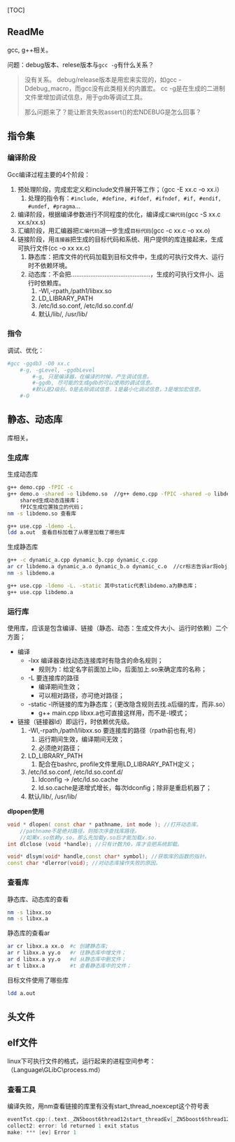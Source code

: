[TOC]

## ReadMe

gcc, g++相关。



问题：debug版本、relese版本与`gcc -g`有什么关系？

> 没有关系。
> debug/release版本是用宏来实现的，如gcc -Ddebug_macro，而gcc没有此类相关的内置宏。
> cc -g是在生成的二进制文件里增加调试信息，用于gdb等调试工具。
>
> 那么问题来了？能让断言失败assert()的宏NDEBUG是怎么回事？



## 指令集

### 编译阶段

Gcc编译过程主要的4个阶段：

1. 预处理阶段，完成宏定义和include文件展开等工作；（gcc -E xx.c -o xx.i）
   1. 处理的指令有：`#include, #define, #ifdef, #ifndef, #if, #endif, #undef, #pragma`...
2. 编译阶段，根据编译参数进行不同程度的优化，编译成`汇编代码`(gcc -S xx.c xx.s/xx.s)
3. 汇编阶段，用汇编器把`汇编代码`进一步生成`目标代码`(gcc -c xx.c -o xx.o)
4. 链接阶段，用`连接器`把生成的目标代码和系统、用户提供的库连接起来，生成可执行文件(cc -o xx xx.c)
   1. 静态库：把库文件的代码加载到目标文件中，生成的可执行文件大、运行时不依赖环境。
   2. 动态库：不会把.............................................，生成的可执行文件小、运行时依赖库。
      1. -Wl,-rpath,/path1/libxx.so
      2. LD\_LIBRARY\_PATH
      3. /etc/ld.so.conf, /etc/ld.so.conf.d/
      4. 默认/lib/, /usr/lib/



### 指令

调试、优化：

```bash
#gcc -ggdb3 -O0 xx.c
	#-g, -gLevel, -ggdbLevel
		#-g, 只是编译器，在编译的时候，产生调试信息。
		#-ggdb, 尽可能的生成gdb的可以使用的调试信息。
		#默认是2级别、0是去除调试信息，1是最小化调试信息，3是增加宏信息。
	#-O
```





## 静态、动态库

库相关。

### 生成库
生成动态库
```bash
g++ demo.cpp -fPIC -c 
g++ demo.o -shared -o libdemo.so  //g++ demo.cpp -fPIC -shared -o libdemo.so
	shared生成动态连接库；
	fPIC生成位置独立的代码；
nm -s libdemo.so 查看库

g++ use.cpp -ldemo -L.
ldd a.out  查看目标加载了从哪里加载了哪些库
```

生成静态库
```bash
g++ -c dynamic_a.cpp dynamic_b.cpp dynamic_c.cpp  
ar cr libdemo.a dynamic_a.o dynamic_b.o dynamic_c.o  //cr标志告诉ar将object文件封装(archive)
nm -s libdemo.a

g++ use.cpp -ldemo -L. -static 其中static代表libdemo.a为静态库；
g++ use.cpp libdemo.a
```


### 运行库
使用库，应该是包含编译、链接（静态、动态：生成文件大小、运行时依赖）二个方面；

- 编译
  - -lxx 编译器查找动态连接库时有隐含的命名规则；
  	- 规则为：给定名字前面加上lib，后面加上.so来确定库的名称；
  - -L 要连接库的路径
  	- 编译期间生效；
  	- 可以相对路径，亦可绝对路径；
  - -static -l所链接的库为静态库；（更改隐含规则去找.a后缀的库，而非.so）
  	- g++ main.cpp libxx.a也可直接这样用，而不是-l模式；
- 链接（链接器ld）即运行，时依赖优先级。
  1. -Wl,-rpath,/path1/libxx.so 要连接库的路径（rpath前也有,号）
     1. 运行期间生效，编译期间无效；
     2. 必须绝对路径；
  2. LD\_LIBRARY\_PATH
     1. 配合在bashrc, profile文件里用LD_LIBRARY_PATH定义；
  3. /etc/ld.so.conf, /etc/ld.so.conf.d/
     1. ldconfig -> /etc/ld.so.cache
     2. ld.so.cache是递增式增长，每次ldconfig；除非是重启机器了；
  4. 默认/lib/, /usr/lib/

**dlpopen使用**

```cpp
void * dlopen( const char * pathname, int mode ); //打开动态库。
	//pathname不是绝对路径，则按次序查找库路径。
	//如果x.so依赖y.so，那么先加载y.so后才能加载x.so.
int dlclose (void *handle); //只有计数为0，库才会把系统卸载。

void* dlsym(void* handle,const char* symbol); //获取库的函数的指针。
const char *dlerror(void); //对动态库操作失败的原因。
```



### 查看库
静态库、动态库的查看

```bash
nm -s libxx.so
nm -s libxx.a
```

静态库的查看ar 

```bash
ar cr libxx.a xx.o  #c 创建静态库; 
ar r libxx.a yy.o   #r 往静态库中增文件；
ar d libxx.a yy.o   #d 从静态库中删文件；
ar t libxx.a        #t 查看静态库中的文件；
```

目标文件使用了哪些库

```bash
ldd a.out
```




## 头文件

## elf文件

linux下可执行文件的格式，运行起来的进程空间参考：（Language\GLibC\process.md）



### 查看工具

编译失败，用nm查看链接的库里有没有start\_thread\_noexcept这个符号表
```cpp
eventTst.cpp:(.text._ZN5boost6thread12start_threadEv[_ZN5boost6thread12start_threadEv]+0x15): undefined reference to `boost::thread::start_thread_noexcept()'
collect2: error: ld returned 1 exit status
make: *** [ev] Error 1
```



